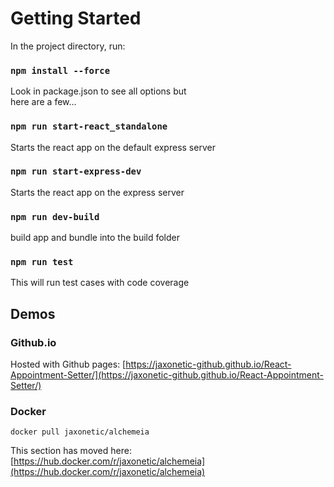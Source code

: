 

# Getting Started


In the project directory, run:

### `npm install --force`

Look in package.json to see all options but\
here are a few...


### `npm run start-react_standalone`

Starts the react app on the default express server 

### `npm run start-express-dev`

Starts the react app on the express server

### `npm run dev-build`

build app and bundle into the build folder

### `npm run test`

This will run test cases with code coverage

## Demos


### Github.io 

Hosted with Github pages: [https://jaxonetic-github.github.io/React-Appointment-Setter/](https://jaxonetic-github.github.io/React-Appointment-Setter/)

### Docker

`docker pull jaxonetic/alchemeia`

This section has moved here: [https://hub.docker.com/r/jaxonetic/alchemeia](https://hub.docker.com/r/jaxonetic/alchemeia)
